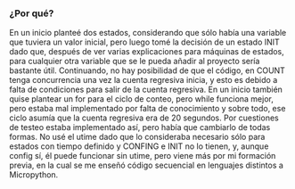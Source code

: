 ### ¿Por qué?

En un inicio planteé dos estados, considerando que sólo había una variable que tuviera un valor inicial, pero luego tomé la decisión de un estado INIT dado que, después de ver varias explicaciones para máquinas de estados, para cualquier otra variable que se le pueda añadir al proyecto sería bastante útil. Continuando, no hay posibilidad de que el código, en COUNT tenga concurrencia una vez la cuenta regresiva inicia, y esto es debido a falta de condiciones para salir de la cuenta regresiva. En un inicio también quise plantear un for para el ciclo de conteo, pero while funciona mejor, pero estaba mal implementado por falta de conocimiento y sobre todo, ese ciclo asumía que la cuenta regresiva era de 20 segundos. Por cuestiones de testeo estaba implementado así, pero había que cambiarlo de todas formas. No usé el utime dado que lo consideraba necesario sólo para estados con tiempo definido y CONFING e INIT no lo tienen, y, aunque config sí, él puede funcionar sin utime, pero viene más por mi formación previa, en la cual se me enseñó código secuencial en lenguajes distintos a Micropython.
